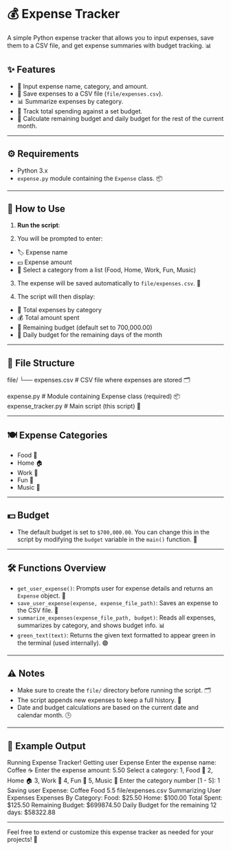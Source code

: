 # 💰 Expense Tracker

A simple Python expense tracker that allows you to input expenses, save them to a CSV file, and get expense summaries with budget tracking. 📊

## ✨ Features

- 📝 Input expense name, category, and amount.
- 💾 Save expenses to a CSV file (`file/expenses.csv`).
- 📊 Summarize expenses by category.
- 💸 Track total spending against a set budget.
- 📅 Calculate remaining budget and daily budget for the rest of the current month.

---

## ⚙️ Requirements

- Python 3.x
- `expense.py` module containing the `Expense` class. 📦

---

## 🚀 How to Use

1. **Run the script**:


2. You will be prompted to enter:

- 🏷️ Expense name
- 💵 Expense amount
- 📂 Select a category from a list (Food, Home, Work, Fun, Music)

3. The expense will be saved automatically to `file/expenses.csv`. 💾

4. The script will then display:

- 🧾 Total expenses by category
- 💰 Total amount spent
- 🎯 Remaining budget (default set to 700,000.00)
- 📆 Daily budget for the remaining days of the month

---

## 📂 File Structure

file/
└── expenses.csv # CSV file where expenses are stored 🗂️

expense.py # Module containing Expense class (required) 📦
expense_tracker.py # Main script (this script) 📝



---

## 🍽️ Expense Categories

- Food 🍔
- Home 🏠
- Work 💼
- Fun 🎉
- Music 🎵

---

## 💵 Budget

- The default budget is set to `$700,000.00`. You can change this in the script by modifying the `budget` variable in the `main()` function. 🔧

---

## 🛠️ Functions Overview

- `get_user_expense()`: Prompts user for expense details and returns an `Expense` object. 🤝
- `save_user_expense(expense, expense_file_path)`: Saves an expense to the CSV file. 💾
- `summarize_expenses(expense_file_path, budget)`: Reads all expenses, summarizes by category, and shows budget info. 📊
- `green_text(text)`: Returns the given text formatted to appear green in the terminal (used internally). 🟢

---

## ⚠️ Notes

- Make sure to create the `file/` directory before running the script. 🗂️
- The script appends new expenses to keep a full history. 📝
- Date and budget calculations are based on the current date and calendar month. 🕒

---

## 🎯 Example Output

Running Expense Tracker!
Getting user Expense
Enter the expense name: Coffee ☕
Enter the expense amount: 5.50
Select a category:
1, Food 🍔
2, Home 🏠
3, Work 💼
4, Fun 🎉
5, Music 🎵
Enter the category number [1 - 5]: 1
Saving user Expense: Coffee Food 5.5 file/expenses.csv
Summarizing User Expenses
Expenses By Category:
Food: $25.50
Home: $100.00
Total Spent: $125.50
Remaining Budget: $699874.50
Daily Budget for the remaining 12 days: $58322.88


---

Feel free to extend or customize this expense tracker as needed for your projects! 🚀
